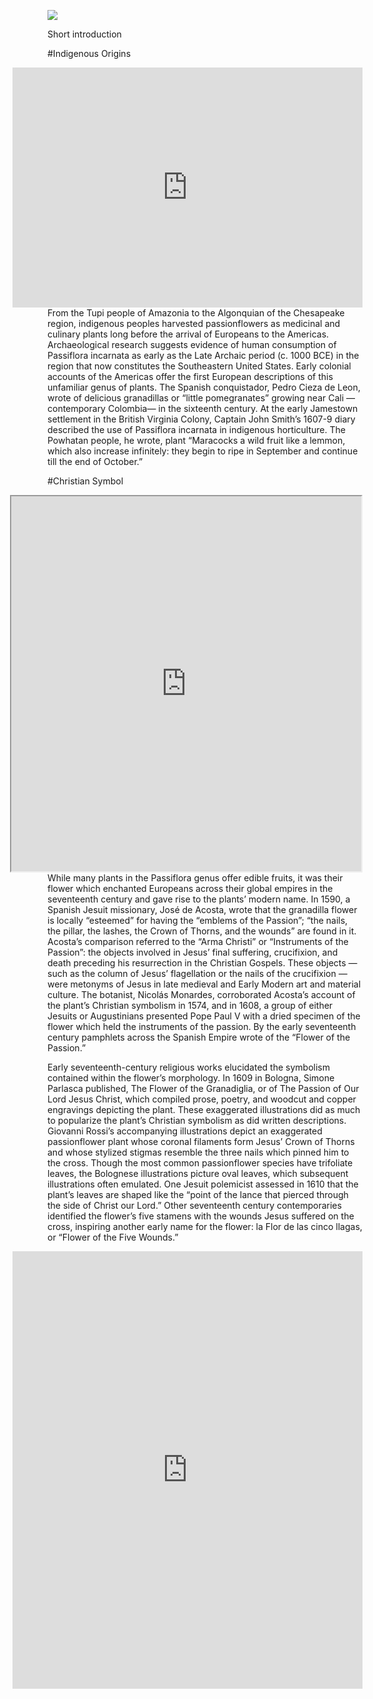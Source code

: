 <a href="https://www.juncture-digital.org"><img src="https://juncture-digital.github.io/juncture/static/images/ve-button.png"></a>

<param ve-config
       title="Passionflower: Christian Curiosity, Exotic Vine, Tropical Fruit"
       author="Theo Detweiler, Willa Frank, Rose Kent"
       source-image="https://upload.wikimedia.org/wikipedia/commons/thumb/3/30/Passiflora_caerulea_%28makro_close-up%29.jpg/640px-Passiflora_caerulea_%28makro_close-up%29.jpg"
       banner="https://upload.wikimedia.org/wikipedia/commons/thumb/d/d4/Passiflora_edulis_flavicarpa2450667926.jpg/640px-Passiflora_edulis_flavicarpa2450667926.jpg">
Short introduction

#Indigenous Origins
<iframe 
       align="right"
       src="https://archive.org/embed/travelsworksofca0001unse/page/56/mode/2up" width="560" height="384" frameborder="0" webkitallowfullscreen="true" mozallowfullscreen="true" allowfullscreen>
       </iframe>
From the Tupi people of Amazonia to the Algonquian of the Chesapeake region, indigenous peoples harvested passionflowers as medicinal and culinary plants long before the arrival of Europeans to the Americas. Archaeological research suggests evidence of human consumption of Passiflora incarnata as early as the Late Archaic period (c. 1000 BCE) in the region that now constitutes the Southeastern United States. Early colonial accounts of the Americas offer the first European descriptions of this unfamiliar genus of plants. The Spanish conquistador, Pedro Cieza de Leon, wrote of delicious granadillas or “little pomegranates” growing near Cali — contemporary Colombia— in the sixteenth century. At the early Jamestown settlement in the British Virginia Colony, Captain John Smith’s 1607-9 diary described the use of Passiflora incarnata in indigenous horticulture. The Powhatan people, he wrote, plant “Maracocks a wild fruit like a lemmon, which also increase infinitely: they begin to ripe in September and continue till the end of October.”

#Christian Symbol

<iframe align="right" src="https://digital.bodleian.ox.ac.uk/embed/iframe/?url=https%3A%2F%2Fdigital.bodleian.ox.ac.uk%2Fobjects%2F0611aeb7-441b-4106-99ff-ca4b80fc30b8%2F" width="560" height="600" title="Viewer displaying digitised images of Liber mortis et vite [etc.]" allow="fullscreen" sandbox="allow-scripts allow-same-origin" loading="lazy"> 
</iframe>
While many plants in the Passiflora genus offer edible fruits, it was their flower which enchanted Europeans across their global empires in the seventeenth century and gave rise to the plants’ modern name. In 1590, a Spanish Jesuit missionary, José de Acosta, wrote that the granadilla flower is locally “esteemed” for having the “emblems of the Passion”; “the nails, the pillar, the lashes, the Crown of Thorns, and the wounds” are found in it. Acosta’s comparison referred to the “Arma Christi” or “Instruments of the Passion”: the objects involved in Jesus’ final suffering, crucifixion, and death preceding his resurrection in the Christian Gospels. These objects — such as the column of Jesus’ flagellation or the nails of the crucifixion — were metonyms of Jesus in late medieval and Early Modern art and material culture. The botanist, Nicolás Monardes, corroborated Acosta’s account of the plant’s Christian symbolism in 1574, and in 1608, a group of either Jesuits or Augustinians presented Pope Paul V with a dried specimen of the flower which held the instruments of the passion. By the early seventeenth century pamphlets across the Spanish Empire wrote of the “Flower of the Passion.”

Early seventeenth-century religious works elucidated the symbolism contained within the flower’s morphology. In 1609 in Bologna, Simone Parlasca published, The Flower of the Granadiglia, or of The Passion of Our Lord Jesus Christ, which compiled prose, poetry, and woodcut and copper engravings depicting the plant. These exaggerated illustrations did as much to popularize the plant’s Christian symbolism as did written descriptions. Giovanni Rossi’s accompanying illustrations depict an exaggerated passionflower plant whose coronal filaments form Jesus’ Crown of Thorns and whose stylized stigmas resemble the three nails which pinned him to the cross. Though the most common passionflower species have trifoliate leaves, the Bolognese illustrations picture oval leaves, which subsequent illustrations often emulated. One Jesuit polemicist assessed in 1610 that the plant’s leaves are shaped like the “point of the lance that pierced through the side of Christ our Lord.” Other seventeenth century contemporaries identified the flower’s five stamens with the wounds Jesus suffered on the cross, inspiring another early name for the flower: la Flor de las cinco llagas, or “Flower of the Five Wounds.” 
<iframe align="right" src="https://archive.org/embed/Il-fiore-della-granadiglia-ouero-della-passione-di-Nostro-Signore-Giesu-Christo-PHAIDRA_o_361211/page/n13/mode/2up" width="560" height="700" frameborder="0" webkitallowfullscreen="true" mozallowfullscreen="true" allowfullscreen></iframe> 

